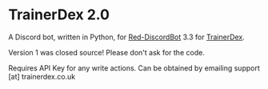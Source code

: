 # TrainerDex 2.0
A Discord bot, written in Python, for [Red-DiscordBot](https://github.com/Cog-Creators/Red-DiscordBot) 3.3 for [TrainerDex](https://www.trainerdex.co.uk/).

Version 1 was closed source! Please don't ask for the code.

Requires API Key for any write actions. Can be obtained by emailing support [at] trainerdex.co.uk

